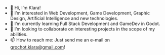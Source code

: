- 👋 Hi, I’m Klara!
- 👀 I’m interested in Web Development, Game Development, Graphic Design, Artificial Intelligence and new technologies.
- 🌱 I’m currently learning Full Stack Development and GameDev in Godot.
- 💞️ I’m looking to collaborate on interesting projects in the scope of my abilities.
- 📫 How to reach me: Just send me an e-mail on grochot.klara@gmail.com!
